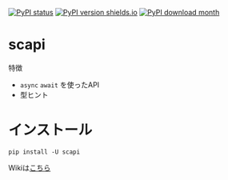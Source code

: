[![PyPI status](https://img.shields.io/pypi/status/scapi.svg)](https://pypi.python.org/pypi/scapi/)
[![PyPI version shields.io](https://img.shields.io/pypi/v/scapi.svg)](https://pypi.python.org/pypi/scapi/)
[![PyPI download month](https://img.shields.io/pypi/dm/scapi.svg)](https://pypi.python.org/pypi/scapi/)


# scapi

特徴
- `async` `await` を使ったAPI
- 型ヒント

# インストール
`pip install -U scapi`

Wikiは[こちら](https://github.com/kakeruzoku/scapi/wiki )